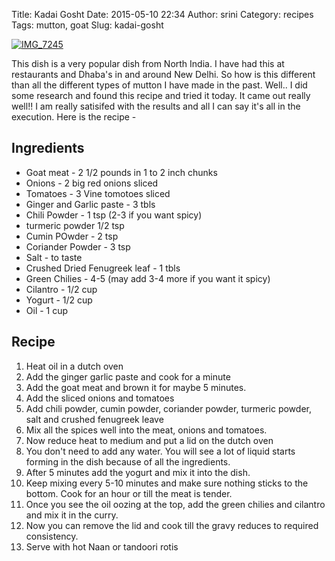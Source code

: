 Title: Kadai Gosht
Date: 2015-05-10 22:34
Author: srini
Category: recipes
Tags: mutton, goat
Slug: kadai-gosht

[![IMG_7245]({static}/wp-content/uploads/2015/05/IMG_7245.jpg)]({static}/wp-content/uploads/2015/05/IMG_7245.jpg)

This dish is a very popular dish from North India. I have had this at restaurants and Dhaba's in and around New Delhi. So how is this different than all the different types of mutton I have made in the past. Well.. I did some research and found this recipe and tried it today. It came out really well!! I am really satisifed with the results and all I can say it's all in the execution. Here is the recipe -

Ingredients
----------- 

* Goat meat - 2 1/2 pounds in 1 to 2 inch chunks
* Onions - 2 big red onions sliced
* Tomatoes - 3 Vine tomotoes sliced
* Ginger and Garlic paste - 3 tbls
* Chili Powder - 1 tsp (2-3 if you want spicy)
* turmeric powder 1/2 tsp
* Cumin POwder - 2 tsp
* Coriander Powder - 3 tsp
* Salt - to taste
* Crushed Dried Fenugreek leaf - 1 tbls
* Green Chilies - 4-5 (may add 3-4 more if you want it spicy)
* Cilantro - 1/2 cup
* Yogurt - 1/2 cup
* Oil - 1 cup

Recipe
------

1. Heat oil in a dutch oven
2. Add the ginger garlic paste and cook for a minute
3. Add the goat meat and brown it for maybe 5 minutes.
4. Add the sliced onions and tomatoes
5. Add chili powder, cumin powder, coriander powder, turmeric powder, salt and crushed fenugreek leave
6. Mix all the spices well into the meat, onions and tomatoes.
7. Now reduce heat to medium and put a lid on the dutch oven
8. You don't need to add any water. You will see a lot of liquid starts forming in the dish because of all the ingredients.
9. After 5 minutes add the yogurt and mix it into the dish. 
10. Keep mixing every 5-10 minutes and make sure nothing sticks to the bottom. Cook for an hour or till the meat is tender.
9. Once you see the oil oozing at the top, add the green chilies and cilantro and mix it in the curry.
10. Now you can remove the lid and cook till the gravy reduces to required consistency. 
11. Serve with hot Naan or tandoori rotis